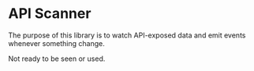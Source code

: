 API Scanner
===========

The purpose of this library is to watch API-exposed data and emit events
whenever something change.

Not ready to be seen or used.
